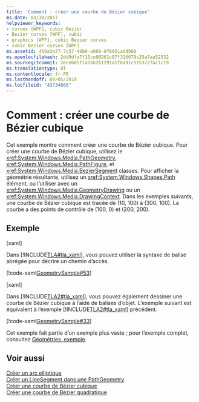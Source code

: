 ```yaml
---
title: 'Comment : créer une courbe de Bézier cubique'
ms.date: 03/30/2017
helpviewer_keywords:
- curves [WPF], cubic Bezier
- Bezier curves [WPF], cubic
- graphics [WPF], cubic Bezier curves
- cubic Bezier curves [WPF]
ms.assetid: 450a3a77-7c57-48b0-a008-0f6051add980
ms.openlocfilehash: 2dd9dfa7f15ce00261c87f316079c25a7aa52532
ms.sourcegitcommit: 2eceb05f1a5bb261291a1f6a91c5153727ac1c19
ms.translationtype: HT
ms.contentlocale: fr-FR
ms.lasthandoff: 09/05/2018
ms.locfileid: "43734666"
---
```

# <a name="how-to-create-a-cubic-bezier-curve"></a>Comment : créer une courbe de Bézier cubique
Cet exemple montre comment créer une courbe de Bézier cubique. Pour créer une courbe de Bézier cubique, utilisez le <xref:System.Windows.Media.PathGeometry>, <xref:System.Windows.Media.PathFigure>, et <xref:System.Windows.Media.BezierSegment> classes.  Pour afficher la géométrie résultante, utilisez un <xref:System.Windows.Shapes.Path> élément, ou l’utiliser avec un <xref:System.Windows.Media.GeometryDrawing> ou un <xref:System.Windows.Media.DrawingContext>. Dans les exemples suivants, une courbe de Bézier cubique est tracée de (10, 100) à (300, 100). La courbe a des points de contrôle de (100, 0) et (200, 200).  
  
## <a name="example"></a>Exemple  
 [xaml]  
  
 Dans [!INCLUDE[TLA#tla_xaml](../../../../includes/tlasharptla-xaml-md.md)], vous pouvez utiliser la syntaxe de balise abrégée pour décrire un chemin d’accès.  
  
 [!code-xaml[GeometrySample#53](../../../../samples/snippets/csharp/VS_Snippets_Wpf/GeometrySample/CS/geometryattributesyntaxexample.xaml#53)]  
  
 [xaml]  
  
 Dans [!INCLUDE[TLA2#tla_xaml](../../../../includes/tla2sharptla-xaml-md.md)], vous pouvez également dessiner une courbe de Bézier cubique à l’aide de balises d’objet. L'exemple suivant est équivalent à l’exemple [!INCLUDE[TLA2#tla_xaml](../../../../includes/tla2sharptla-xaml-md.md)] précédent.  
  
 [!code-xaml[GeometrySample#33](../../../../samples/snippets/csharp/VS_Snippets_Wpf/GeometrySample/CS/pathgeometryexample.xaml#33)]  
  
 Cet exemple fait partie d’un exemple plus vaste ; pour l’exemple complet, consultez [Géométries, exemple](https://go.microsoft.com/fwlink/?LinkID=159989).  
  
## <a name="see-also"></a>Voir aussi  
 [Créer un arc elliptique](../../../../docs/framework/wpf/graphics-multimedia/how-to-create-an-elliptical-arc.md)  
 [Créer un LineSegment dans une PathGeometry](../../../../docs/framework/wpf/graphics-multimedia/how-to-create-a-linesegment-in-a-pathgeometry.md)  
 [Créer une courbe de Bézier cubique](../../../../docs/framework/wpf/graphics-multimedia/how-to-create-a-cubic-bezier-curve.md)  
 [Créer une courbe de Bézier quadratique](../../../../docs/framework/wpf/graphics-multimedia/how-to-create-a-quadratic-bezier-curve.md)
